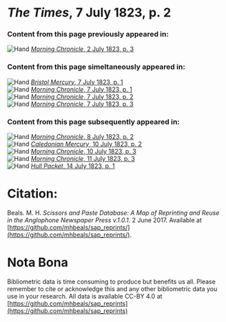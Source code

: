 # *The Times*, 7 July 1823, p. 2  
  
### Content from this page previously appeared in:  
![Hand](http://scissorsandpaste.net/wp-content/uploads/2017/06/smallhandpointer.png) [*Morning Chronicle*, 2 July 1823, p. 3](https://mhbeals.github.io/sap_html/Morning-Chronicle/Morning-Chronicle-2-July-1823-p-3)  
  
### Content from this page simeltaneously appeared in:  
![Hand](http://scissorsandpaste.net/wp-content/uploads/2017/06/smallhandpointer.png) [*Bristol Mercury*, 7 July 1823, p. 1](https://mhbeals.github.io/sap_html/Bristol-Mercury/Bristol-Mercury-7-July-1823-p-1)  
![Hand](http://scissorsandpaste.net/wp-content/uploads/2017/06/smallhandpointer.png) [*Morning Chronicle*, 7 July 1823, p. 1](https://mhbeals.github.io/sap_html/Morning-Chronicle/Morning-Chronicle-7-July-1823-p-1)  
![Hand](http://scissorsandpaste.net/wp-content/uploads/2017/06/smallhandpointer.png) [*Morning Chronicle*, 7 July 1823, p. 2](https://mhbeals.github.io/sap_html/Morning-Chronicle/Morning-Chronicle-7-July-1823-p-2)  
![Hand](http://scissorsandpaste.net/wp-content/uploads/2017/06/smallhandpointer.png) [*Morning Chronicle*, 7 July 1823, p. 3](https://mhbeals.github.io/sap_html/Morning-Chronicle/Morning-Chronicle-7-July-1823-p-3)  
  
### Content from this page subsequently appeared in:  
![Hand](http://scissorsandpaste.net/wp-content/uploads/2017/06/smallhandpointer.png) [*Morning Chronicle*, 8 July 1823, p. 2](https://mhbeals.github.io/sap_html/Morning-Chronicle/Morning-Chronicle-8-July-1823-p-2)  
![Hand](http://scissorsandpaste.net/wp-content/uploads/2017/06/smallhandpointer.png) [*Caledonian Mercury*, 10 July 1823, p. 2](https://mhbeals.github.io/sap_html/Caledonian-Mercury/Caledonian-Mercury-10-July-1823-p-2)  
![Hand](http://scissorsandpaste.net/wp-content/uploads/2017/06/smallhandpointer.png) [*Morning Chronicle*, 10 July 1823, p. 3](https://mhbeals.github.io/sap_html/Morning-Chronicle/Morning-Chronicle-10-July-1823-p-3)  
![Hand](http://scissorsandpaste.net/wp-content/uploads/2017/06/smallhandpointer.png) [*Morning Chronicle*, 11 July 1823, p. 3](https://mhbeals.github.io/sap_html/Morning-Chronicle/Morning-Chronicle-11-July-1823-p-3)  
![Hand](http://scissorsandpaste.net/wp-content/uploads/2017/06/smallhandpointer.png) [*Hull Packet*, 14 July 1823, p. 1](https://mhbeals.github.io/sap_html/Hull-Packet/Hull-Packet-14-July-1823-p-1)  


# Citation: 

Beals. M. H. *Scissors and Paste Database: A Map of Reprinting and Reuse in the Anglophone Newspaper Press v.1.0.1.* 2 June 2017. Available at [https://github.com/mhbeals/sap_reprints/](https://github.com/mhbeals/sap_reprints/). 

# Nota Bona

Bibliometric data is time consuming to produce but benefits us all. Please remember to cite or acknowledge this and any other bibliometric data you use in your research. All data is available CC-BY 4.0 at [https://github.com/mhbeals/sap_reprints](https://github.com/mhbeals/sap_reprints)